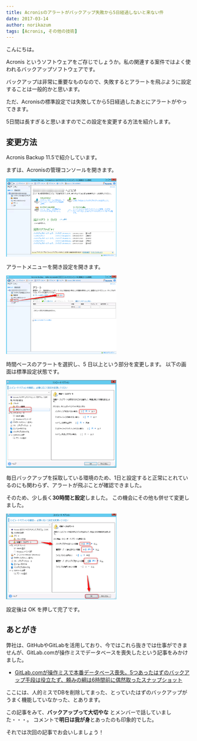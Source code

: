 ```yaml
---
title: Acronisのアラートがバックアップ失敗から5日経過しないと来ない件
date: 2017-03-14
author: norikazum
tags: [Acronis, その他の技術]
---
```


こんにちは。

Acronis というソフトウェアをご存じでしょうか。私の関連する案件ではよく使われるバックアップソフトウェアです。

バックアップは非常に重要なものなので、失敗するとアラートを飛ぶように設定することは一般的かと思います。

ただ、Acronisの標準設定では失敗してから5日経過したあとにアラートがやってきます。

5日間は長すぎると思いますのでこの設定を変更する方法を紹介します。

## 変更方法

Acronis Backup 11.5で紹介しています。

まずは、Acronisの管理コンソールを開きます。

<a href="images/how-to-change-alert-interval-with-acronis-backup-1.png"><img src="images/how-to-change-alert-interval-with-acronis-backup-1.png" alt="" width="300" height="212" class="alignnone size-medium wp-image-3738" /></a>

アラートメニューを開き設定を開きます。

<a href="images/how-to-change-alert-interval-with-acronis-backup-2.png"><img src="images/how-to-change-alert-interval-with-acronis-backup-2.png" alt="" width="300" height="213" class="alignnone size-medium wp-image-3740" /></a>

時間ベースのアラートを選択し、5 日以上という部分を変更します。
以下の画面は標準設定状態です。

<a href="images/how-to-change-alert-interval-with-acronis-backup-3.png"><img src="images/how-to-change-alert-interval-with-acronis-backup-3.png" alt="" width="300" height="237" class="alignnone size-medium wp-image-3741" /></a>

毎日バックアップを採取している環境のため、1日と設定すると正常にとれているのにも関わらず、アラートが飛ぶことが確認できました。

そのため、少し長く**30時間と設定**しました。
この機会にその他も併せて変更しました。

<a href="images/how-to-change-alert-interval-with-acronis-backup-4.png"><img src="images/how-to-change-alert-interval-with-acronis-backup-4.png" alt="" width="300" height="232" class="alignnone size-medium wp-image-3745" /></a>

設定後は OK を押して完了です。

## あとがき

弊社は、GitHubやGitLabを活用しており、今ではこれら抜きでは仕事ができませんが、GitLab.comが操作ミスでデータベースを喪失したという記事をみかけました。

* [GitLab.comが操作ミスで本番データベース喪失。5つあったはずのバックアップ手段は役立たず、頼みの綱は6時間前に偶然取ったスナップショット](http://www.publickey1.jp/blog/17/gitlabcom56.html)

ここには、人的ミスでDBを削除してまった、とっていたはずのバックアップがうまく機能していなかった、とあります。

この記事をみて、**バックアップって大切やな** とメンバーで話していました・・・。
コメントで**明日は我が身**とあったのも印象的でした。

それでは次回の記事でお会いしましょう！